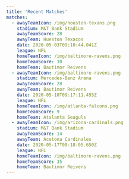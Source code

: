 ```yaml
---
title: 'Recent Matches'
matches:
  - awayTeamIcon: /img/houston-texans.png
    stadium: M&T Bank Stadium
    awayTeamScore: 28
    awayTeam: Hueston Texacos
    date: 2020-05-03T09:10:44.041Z
    league: NFL
    homeTeamIcon: /img/baltimore-ravens.png
    homeTeamScore: 30
    homeTeam: Bautimor Reivens
  - awayTeamIcon: /img/baltimore-ravens.png
    stadium: Mercedes-Benz Arena
    awayTeamScore: 28
    awayTeam: Bautimor Reivens
    date: 2020-05-10T09:17:11.455Z
    league: NFL
    homeTeamIcon: /img/atlanta-falcons.png
    homeTeamScore: 9
    homeTeam: Atalanta Seaguls
  - awayTeamIcon: /img/arizona-cardinals.png
    stadium: M&T Bank Stadium
    awayTeamScore: 14
    awayTeam: Acetona Cardinales
    date: 2020-05-17T09:18:05.650Z
    league: NFL
    homeTeamIcon: /img/baltimore-ravens.png
    homeTeamScore: 35
    homeTeam: Bautimor Reivens
---
```

